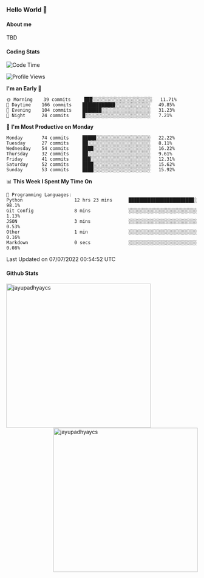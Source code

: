 ### Hello World 👋
#### About me
TBD
#### Coding Stats
<!--START_SECTION:waka-->
![Code Time](http://img.shields.io/badge/Code%20Time-0%20secs-blue)

![Profile Views](http://img.shields.io/badge/Profile%20Views-0-blue)

**I'm an Early 🐤** 

```text
🌞 Morning    39 commits     ███░░░░░░░░░░░░░░░░░░░░░░   11.71% 
🌆 Daytime    166 commits    ████████████░░░░░░░░░░░░░   49.85% 
🌃 Evening    104 commits    ███████░░░░░░░░░░░░░░░░░░   31.23% 
🌙 Night      24 commits     █░░░░░░░░░░░░░░░░░░░░░░░░   7.21%

```
📅 **I'm Most Productive on Monday** 

```text
Monday       74 commits     █████░░░░░░░░░░░░░░░░░░░░   22.22% 
Tuesday      27 commits     ██░░░░░░░░░░░░░░░░░░░░░░░   8.11% 
Wednesday    54 commits     ████░░░░░░░░░░░░░░░░░░░░░   16.22% 
Thursday     32 commits     ██░░░░░░░░░░░░░░░░░░░░░░░   9.61% 
Friday       41 commits     ███░░░░░░░░░░░░░░░░░░░░░░   12.31% 
Saturday     52 commits     ████░░░░░░░░░░░░░░░░░░░░░   15.62% 
Sunday       53 commits     ████░░░░░░░░░░░░░░░░░░░░░   15.92%

```


📊 **This Week I Spent My Time On** 

```text
💬 Programming Languages: 
Python                   12 hrs 23 mins      ████████████████████████░   98.1% 
Git Config               8 mins              ░░░░░░░░░░░░░░░░░░░░░░░░░   1.13% 
JSON                     3 mins              ░░░░░░░░░░░░░░░░░░░░░░░░░   0.53% 
Other                    1 min               ░░░░░░░░░░░░░░░░░░░░░░░░░   0.16% 
Markdown                 0 secs              ░░░░░░░░░░░░░░░░░░░░░░░░░   0.08%

```


 Last Updated on 07/07/2022 00:54:52 UTC
<!--END_SECTION:waka-->
#### Github Stats

<p  ><img align="left" src="https://github-readme-stats.vercel.app/api/top-langs?username=jayupadhyaycs&theme=tokyonight&show_icons=true&locale=en&layout=compact" alt="jayupadhyaycs" width="380px"  /> 
<img align="right" src="https://github-readme-streak-stats.herokuapp.com/?user=jayupadhyaycs&theme=tokyonight&" alt="jayupadhyaycs" width="380px"/>
</p>




<!--
**JayUpadhyayCS/JayUpadhyayCS** is a ✨ _special_ ✨ repository because its `README.md` (this file) appears on your GitHub profile.

Here are some ideas to get you started:

- 🔭 I’m currently working on ...
- 🌱 I’m currently learning ...
- 👯 I’m looking to collaborate on ...
- 🤔 I’m looking for help with ...
- 💬 Ask me about ...
- 📫 How to reach me: ...
- 😄 Pronouns: ...
- ⚡ Fun fact: ...
-->
